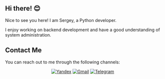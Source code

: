 ## Hi there! 😊
Nice to see you here! I am Sergey, a Python developer.

I enjoy working on backend development and have a good understanding of system administration.

## Contact Me
You can reach out to me through the following channels:

<div align="center">

[![Yandex][yandex-shield]][yandex-url]
[![Gmail][gmail-shield]][gmail-url]
[![Telegram][telegram-shield]][telegram-url]

</div>


<!-- Links -->

[telegram-shield]: https://img.shields.io/badge/-Telegram-0A66C2.svg?style=for-the-badge&logo=telegram
[telegram-url]: mailto:sergey.2bite@gmail.com

[gmail-shield]: https://img.shields.io/badge/-Gmail-%23333?style=for-the-badge&logo=gmail&logoColor=white
[gmail-url]: mailto:sergey.2bite@gmail.com

[yandex-shield]: https://img.shields.io/badge/-Yandex%20Mail-FC3F1D.svg?style=for-the-badge
[yandex-url]: mailto:lashkinse@yandex.ru
